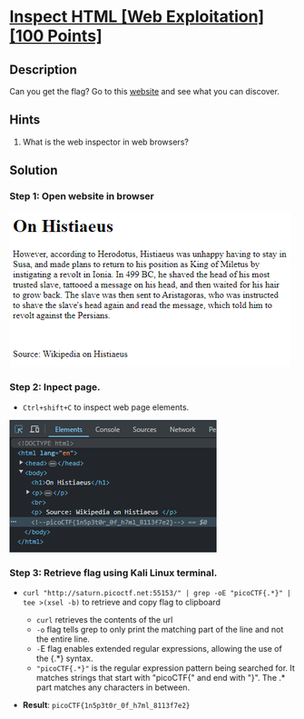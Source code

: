 # [Inspect HTML [Web Exploitation] [100 Points]](http://saturn.picoctf.net:55153/) #

## Description ##
Can you get the flag?
Go to this [website](https://play.picoctf.org/practice/challenge/275?category=1&originalEvent=70&page=1) and see what you can discover.

## Hints ##
1. What is the web inspector in web browsers?

## Solution ##

### Step 1: Open website in browser ###
![](images/webpage.png)

### Step 2: Inpect page. ###
* `Ctrl+shift+C` to inspect web page elements.

![](images/webpage_inspect.png)

### Step 3: Retrieve flag using Kali Linux terminal. ###
* `curl "http://saturn.picoctf.net:55153/" | grep -oE "picoCTF{.*}" | tee >(xsel -b)` to retrieve and copy flag to clipboard
  * `curl` retrieves the contents of the url
  * `-o` flag tells grep to only print the matching part of the line and not the entire line.
  * `-`E flag enables extended regular expressions, allowing the use of the {.*} syntax.
  * `"picoCTF{.*}"` is the regular expression pattern being searched for. It matches strings that start with "picoCTF{" and end with "}". The .* part matches any characters in between.

* **Result**: `picoCTF{1n5p3t0r_0f_h7ml_8113f7e2}`
